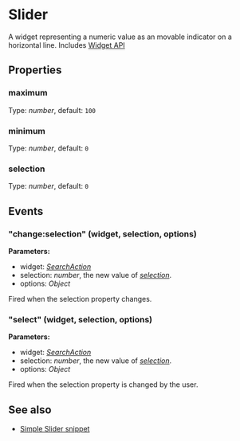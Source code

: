 ---
---
# Slider

A widget representing a numeric value as an movable indicator on a horizontal line.
Includes [Widget API](Widget.md)

## Properties

### maximum
Type: *number*, default: `100`

### minimum

Type: *number*, default: `0`

### selection

Type: *number*, default: `0`


## Events

### "change:selection" (widget, selection, options)

**Parameters:**

- widget: *[SearchAction](SearchAction.md)*
- selection: *number*, the new value of *[selection](#selection)*.
- options: *Object*

Fired when the selection property changes.

### "select" (widget, selection, options)

**Parameters:**

- widget: *[SearchAction](SearchAction.md)*
- selection: *number*, the new value of *[selection](#selection)*.
- options: *Object*

Fired when the selection property is changed by the user.


## See also

- [Simple Slider snippet](https://github.com/eclipsesource/tabris-js/blob/v1.0.0/snippets/slider/slider.js)
